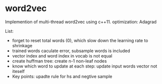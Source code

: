# word2vec
Implemention of multi-thread word2vec using c++11.
optimization: Adagrad


List:
* forget to reset total words (0), which slow down the learning rate to shrinkage
* trained words caculate error, subsample words is included
* vector index and word index in vocab is not equal
* create huffman tree: create n-1 non-leaf nodes
* know which word to update at each step: update input words vector not iteself
* Key points: upadte rule for hs and negtive sample

